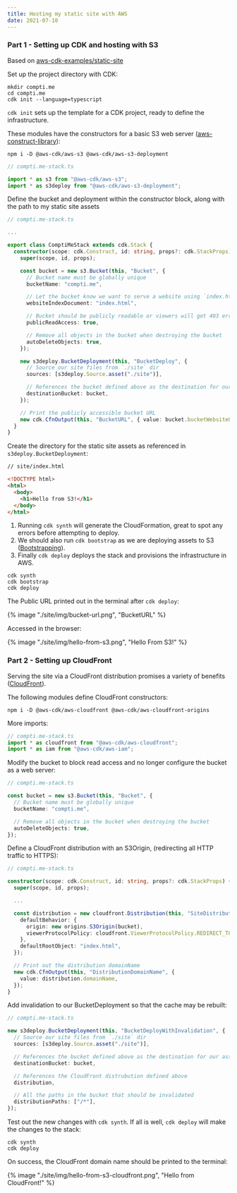 ```yaml
---
title: Hosting my static site with AWS
date: 2021-07-10
---
```


### Part 1 - Setting up CDK and hosting with S3

Based on [aws-cdk-examples/static-site](https://github.com/aws-samples/aws-cdk-examples/blob/master/typescript/static-site/static-site.ts)

Set up the project directory with CDK:

```shell
mkdir compti.me
cd compti.me
cdk init --language=typescript
```

`cdk init` sets up the template for a CDK project, ready to define the infrastructure.

These modules have the constructors for a basic S3 web server ([aws-construct-library](https://docs.aws.amazon.com/cdk/api/latest/docs/aws-construct-library.html)):

```shell
npm i -D @aws-cdk/aws-s3 @aws-cdk/aws-s3-deployment
```

```ts
// compti.me-stack.ts

import * as s3 from "@aws-cdk/aws-s3";
import * as s3deploy from "@aws-cdk/aws-s3-deployment";
```

Define the bucket and deployment within the constructor block, along with the path
to my static site assets

```ts
// compti.me-stack.ts

...

export class ComptiMeStack extends cdk.Stack {
  constructor(scope: cdk.Construct, id: string, props?: cdk.StackProps) {
    super(scope, id, props);

    const bucket = new s3.Bucket(this, "Bucket", {
      // Bucket name must be globally unique
      bucketName: "compti.me",

      // Let the bucket know we want to serve a website using `index.html`
      websiteIndexDocument: "index.html",

      // Bucket should be publicly readable or viewers will get 403 error code
      publicReadAccess: true,

      // Remove all objects in the bucket when destroying the bucket
      autoDeleteObjects: true,
    });

    new s3deploy.BucketDeployment(this, "BucketDeploy", {
      // Source our site files from `./site` dir
      sources: [s3deploy.Source.asset("./site")],

      // References the bucket defined above as the destination for our assets
      destinationBucket: bucket,
    });

    // Print the publicly accessible bucket URL
    new cdk.CfnOutput(this, "BucketURL", { value: bucket.bucketWebsiteUrl });
  }
}
```

Create the directory for the static site assets as referenced in `s3deploy.BucketDeployment`:

```html
// site/index.html

<!DOCTYPE html>
<html>
  <body>
    <h1>Hello from S3!</h1>
  </body>
</html>
```

1. Running `cdk synth` will generate the CloudFormation, great to spot any errors
   before attempting to deploy.
2. We should also run `cdk bootstrap` as we are deploying assets to S3 ([Bootstrapping](https://docs.aws.amazon.com/cdk/latest/guide/bootstrapping.html)).
3. Finally `cdk deploy` deploys the stack and provisions the infrastructure in AWS.

```shell
cdk synth
cdk bootstrap
cdk deploy
```

The Public URL printed out in the terminal after `cdk deploy`:

{% image "./site/img/bucket-url.png", "BucketURL" %}

Accessed in the browser:

{% image "./site/img/hello-from-s3.png", "Hello From S3!" %}

### Part 2 - Setting up CloudFront

Serving the site via a CloudFront distribution promises a variety of benefits ([CloudFront](https://aws.amazon.com/cloudfront/)).

The following modules define CloudFront constructors:

```shell
npm i -D @aws-cdk/aws-cloudfront @aws-cdk/aws-cloudfront-origins
```

More imports:

```ts
// compti.me-stack.ts
import * as cloudfront from "@aws-cdk/aws-cloudfront";
import * as iam from "@aws-cdk/aws-iam";
```

Modify the bucket to block read access and no longer configure the bucket as a
web server:

```ts
// compti.me-stack.ts

const bucket = new s3.Bucket(this, "Bucket", {
  // Bucket name must be globally unique
  bucketName: "compti.me",

  // Remove all objects in the bucket when destroying the bucket
  autoDeleteObjects: true,
});
```

Define a CloudFront distribution with an S3Origin, (redirecting all HTTP traffic
to HTTPS):

```ts
// compti.me-stack.ts

constructor(scope: cdk.Construct, id: string, props?: cdk.StackProps) {
  super(scope, id, props);

  ...

  const distribution = new cloudfront.Distribution(this, "SiteDistribution", {
    defaultBehavior: {
      origin: new origins.S3Origin(bucket),
      viewerProtocolPolicy: cloudfront.ViewerProtocolPolicy.REDIRECT_TO_HTTPS,
    },
    defaultRootObject: "index.html",
  });

  // Print out the distribution domainName
  new cdk.CfnOutput(this, "DistributionDomainName", {
    value: distribution.domainName,
  });
}
```

Add invalidation to our BucketDeployment so that the cache may be rebuilt:

```ts
// compti.me-stack.ts

new s3deploy.BucketDeployment(this, "BucketDeployWithInvalidation", {
  // Source our site files from `./site` dir
  sources: [s3deploy.Source.asset("./site")],

  // References the bucket defined above as the destination for our assets
  destinationBucket: bucket,

  // References the CloudFront distrubution defined above
  distribution,

  // All the paths in the bucket that should be invalidated
  distributionPaths: ["/*"],
});
```

Test out the new changes with `cdk synth`. If all is well, `cdk deploy` will make
the changes to the stack:

```shell
cdk synth
cdk deploy
```

On success, the CloudFront domain name should be printed to the terminal:

{% image "./site/img/hello-from-s3-cloudfront.png", "Hello from CloudFront!" %}
